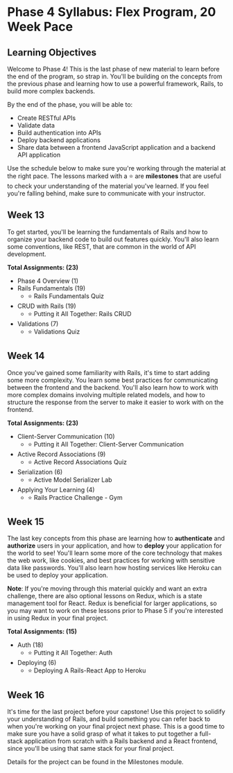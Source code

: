 # Phase 4 Syllabus: Flex Program, 20 Week Pace

## Learning Objectives

Welcome to Phase 4! This is the last phase of new material to learn before the
end of the program, so strap in. You'll be building on the concepts from the
previous phase and learning how to use a powerful framework, Rails, to build
more complex backends.

By the end of the phase, you will be able to:

- Create RESTful APIs
- Validate data
- Build authentication into APIs
- Deploy backend applications
- Share data between a frontend JavaScript application and a backend API application

Use the schedule below to make sure you're working through the material at
the right pace. The lessons marked with a ⭐️ are **milestones** that are useful
to check your understanding of the material you've learned. If you feel you're
falling behind, make sure to communicate with your instructor.

## Week 13

To get started, you'll be learning the fundamentals of Rails and how to organize
your backend code to build out features quickly. You'll also learn some
conventions, like REST, that are common in the world of API development.

**Total Assignments: (23)**

- Phase 4 Overview (1)
- Rails Fundamentals (19)
  - ⭐️ Rails Fundamentals Quiz
- CRUD with Rails (19)
  - ⭐️ Putting it All Together: Rails CRUD
- Validations (7)
  - ⭐️ Validations Quiz

## Week 14

Once you've gained some familiarity with Rails, it's time to start adding some
more complexity. You learn some best practices for communicating between the
frontend and the backend. You'll also learn how to work with more complex
domains involving multiple related models, and how to structure the response
from the server to make it easier to work with on the frontend.

**Total Assignments: (23)**

- Client-Server Communication (10)
  - ⭐️ Putting it All Together: Client-Server Communication
- Active Record Associations (9)
  - ⭐️ Active Record Associations Quiz
- Serialization (6)
  - ⭐️ Active Model Serializer Lab
- Applying Your Learning (4)
  - ⭐️ Rails Practice Challenge - Gym

## Week 15

The last key concepts from this phase are learning how to **authenticate** and
**authorize** users in your application, and how to **deploy** your application
for the world to see! You'll learn some more of the core technology that makes
the web work, like cookies, and best practices for working with sensitive data
like passwords. You'll also learn how hosting services like Heroku can be used
to deploy your application.

**Note**: If you're moving through this material quickly and want an extra
challenge, there are also optional lessons on Redux, which is a state management
tool for React. Redux is beneficial for larger applications, so you may want to
work on these lessons prior to Phase 5 if you're interested in using Redux in
your final project.

**Total Assignments: (15)**

- Auth (18)
  - ⭐️ Putting it All Together: Auth
- Deploying (6)
  - ⭐️ Deploying A Rails-React App to Heroku

## Week 16

It's time for the last project before your capstone! Use this project to
solidify your understanding of Rails, and build something you can refer back to
when you're working on your final project next phase. This is a good time to
make sure you have a solid grasp of what it takes to put together a full-stack
application from scratch with a Rails backend and a React frontend, since you'll
be using that same stack for your final project.

Details for the project can be found in the Milestones module.
